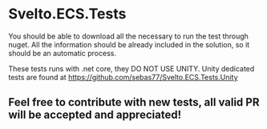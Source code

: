 # Svelto.ECS.Tests

You should be able to download all the necessary to run the test through nuget. All the information should be already included in the solution, so it should be an automatic process.

These tests runs with .net core, they DO NOT USE UNITY. Unity dedicated tests are found at https://github.com/sebas77/Svelto.ECS.Tests.Unity

## Feel free to contribute with new tests, all valid PR will be accepted and appreciated!
